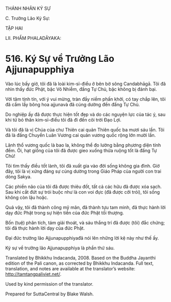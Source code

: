 THÁNH NHÂN KÝ SỰ

C. Trưởng Lão Ký Sự:

TẬP HAI

LII. PHẨM PHALADĀYAKA:

# 516\. Ký Sự về Trưởng Lão Ajjunapupphiya

Vào lúc bấy giờ, tôi đã là loài kim-sỉ-điểu ở bên bờ sông Candabhāgā. Tôi đã nhìn thấy đức Phật, bậc Vô Nhiễm, đấng Tự Chủ, bậc không bị đánh bại.

Với tâm tịnh tín, với ý vui mừng, tràn đầy niềm phấn khởi, có tay chắp lên, tôi đã cầm lấy bông hoa ajjunavà đã cúng dường đến đấng Tự Chủ.

Do nghiệp ấy đã được thực hiện tốt đẹp và do các nguyện lực của tác ý, sau khi từ bỏ thân kim-sỉ-điểu tôi đã đi đến cõi trời Đạo Lợi.

Và tôi đã là vị Chúa của chư Thiên cai quản Thiên quốc ba mươi sáu lần. Tôi đã là đấng Chuyển Luân Vương cai quản vương quốc rộng lớn mười lần.

Lãnh thổ vương quốc là bao la, không thể đo lường bằng phương diện tính đếm. Ôi, hạt giống của tôi đã được gieo xuống thửa ruộng tốt là đấng Tự Chủ!

Tôi tìm thấy điều tốt lành, tôi đã xuất gia vào đời sống không gia đình. Giờ đây, tôi là vị xứng đáng sự cúng dường trong Giáo Pháp của người con trai dòng Sakya.

Các phiền não của tôi đã được thiêu đốt, tất cả các hữu đã được xóa sạch. Sau khi cắt đứt sự trói buộc như là con voi đực (đã được cởi trói), tôi sống không còn lậu hoặc.

Quả vậy, tôi đã thành công mỹ mãn, đã thành tựu tam minh, đã thực hành lời dạy đức Phật trong sự hiện tiền của đức Phật tối thượng.

Bốn (tuệ) phân tích, tám giải thoát, và sáu thắng trí đã được (tôi) đắc chứng; tôi đã thực hành lời dạy của đức Phật.

Đại đức trưởng lão Ajjunapupphiyađã nói lên những lời kệ này như thế ấy.

Ký sự về trưởng lão Ajjunapupphiya là phần thứ sáu.

Translated by Bhikkhu Indacanda, 2008. Based on the Buddha Jayanthi edition of the Pali canon, as corrected by Bhikkhu Indacanda. Full text, translation, and notes are available at the translator’s website: http://tamtangpaliviet.net/.

Used by kind permission of the translator.

Prepared for SuttaCentral by Blake Walsh.